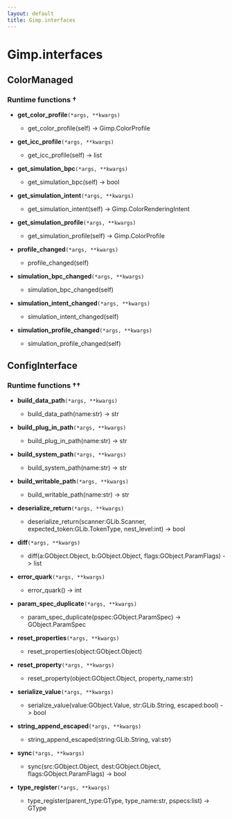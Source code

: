 ```yaml
---
layout: default
title: Gimp.interfaces
---
```

# Gimp.interfaces

## ColorManaged

### Runtime functions †
- **get_color_profile**`(*args, **kwargs)`
  - get_color_profile(self) -> Gimp.ColorProfile

- **get_icc_profile**`(*args, **kwargs)`
  - get_icc_profile(self) -> list

- **get_simulation_bpc**`(*args, **kwargs)`
  - get_simulation_bpc(self) -> bool

- **get_simulation_intent**`(*args, **kwargs)`
  - get_simulation_intent(self) -> Gimp.ColorRenderingIntent

- **get_simulation_profile**`(*args, **kwargs)`
  - get_simulation_profile(self) -> Gimp.ColorProfile

- **profile_changed**`(*args, **kwargs)`
  - profile_changed(self)

- **simulation_bpc_changed**`(*args, **kwargs)`
  - simulation_bpc_changed(self)

- **simulation_intent_changed**`(*args, **kwargs)`
  - simulation_intent_changed(self)

- **simulation_profile_changed**`(*args, **kwargs)`
  - simulation_profile_changed(self)



## ConfigInterface

### Runtime functions ††
- **build_data_path**`(*args, **kwargs)`
  - build_data_path(name:str) -> str

- **build_plug_in_path**`(*args, **kwargs)`
  - build_plug_in_path(name:str) -> str

- **build_system_path**`(*args, **kwargs)`
  - build_system_path(name:str) -> str

- **build_writable_path**`(*args, **kwargs)`
  - build_writable_path(name:str) -> str

- **deserialize_return**`(*args, **kwargs)`
  - deserialize_return(scanner:GLib.Scanner, expected_token:GLib.TokenType, nest_level:int) -> bool

- **diff**`(*args, **kwargs)`
  - diff(a:GObject.Object, b:GObject.Object, flags:GObject.ParamFlags) -> list

- **error_quark**`(*args, **kwargs)`
  - error_quark() -> int

- **param_spec_duplicate**`(*args, **kwargs)`
  - param_spec_duplicate(pspec:GObject.ParamSpec) -> GObject.ParamSpec

- **reset_properties**`(*args, **kwargs)`
  - reset_properties(object:GObject.Object)

- **reset_property**`(*args, **kwargs)`
  - reset_property(object:GObject.Object, property_name:str)

- **serialize_value**`(*args, **kwargs)`
  - serialize_value(value:GObject.Value, str:GLib.String, escaped:bool) -> bool

- **string_append_escaped**`(*args, **kwargs)`
  - string_append_escaped(string:GLib.String, val:str)

- **sync**`(*args, **kwargs)`
  - sync(src:GObject.Object, dest:GObject.Object, flags:GObject.ParamFlags) -> bool

- **type_register**`(*args, **kwargs)`
  - type_register(parent_type:GType, type_name:str, pspecs:list) -> GType


